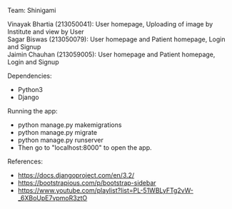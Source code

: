 Team: Shinigami

Vinayak Bhartia (213050041): User homepage, Uploading of image by Institute and view by User <br />
Sagar Biswas (213050079): User homepage and Patient homepage, Login and Signup <br />
Jaimin Chauhan (213059005): User homepage and Patient homepage, Login and Signup <br />

Dependencies:
-    Python3
-    Django

Running the app:
-	python manage.py makemigrations
-	python manage.py migrate
-	python manage.py runserver
-	Then go to "localhost:8000" to open the app.

References:
- https://docs.djangoproject.com/en/3.2/
- https://bootstrapious.com/p/bootstrap-sidebar
- https://www.youtube.com/playlist?list=PL-51WBLyFTg2vW-_6XBoUpE7vpmoR3ztO
